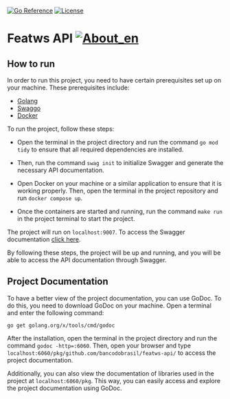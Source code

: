 [![Go Reference](https://pkg.go.dev/badge/github.com/abu-lang/goabu.svg)](https://pkg.go.dev/github.com/bancodobrasil/featws-api)
[![License](https://img.shields.io/badge/License-Apache%202.0-blue.svg)](https://github.com/bancodobrasil/featws-api/blob/develop/LICENSE)

# Featws API [![About_en](https://github.com/yammadev/flag-icons/blob/master/png/BR.png?raw=true)](https://github.com/bancodobrasil/featws-api/blob/develop/README-PTBR.md)
## How to run

In order to run this project, you need to have certain prerequisites set up on your machine. These prerequisites include:

 - [Golang](https://go.dev/doc/install)
 - [Swaggo](https://github.com/swaggo/swag/blob/master/README_pt.md#come%C3%A7ando)
- [Docker](https://www.docker.com/)


To run the project, follow these steps:

- Open the terminal in the project directory and run the command `go mod tidy` to ensure that all required dependencies are installed.

- Then, run the command `swag init` to initialize Swagger and generate the necessary API documentation.

- Open Docker on your machine or a similar application to ensure that it is working properly. Then, open the terminal in the project repository and run `docker compose up`.

- Once the containers are started and running, run the command `make run` in the project terminal to start the project.

The project will run on `localhost:9007`. To access the Swagger documentation [click here](http://localhost:9007/swagger/index.html#/).

By following these steps, the project will be up and running, and you will be able to access the API documentation through Swagger.

## Project Documentation

To have a better view of the project documentation, you can use GoDoc. To do this, you need to download GoDoc on your machine. Open a terminal and enter the following command:

````
go get golang.org/x/tools/cmd/godoc
````

After the installation, open the terminal in the project directory and run the command `godoc -http=:6060`. Then, open your browser and type `localhost:6060/pkg/github.com/bancodobrasil/featws-api/` to access the project documentation.

Additionally, you can also view the documentation of libraries used in the project at `localhost:6060/pkg`. This way, you can easily access and explore the project documentation using GoDoc.
